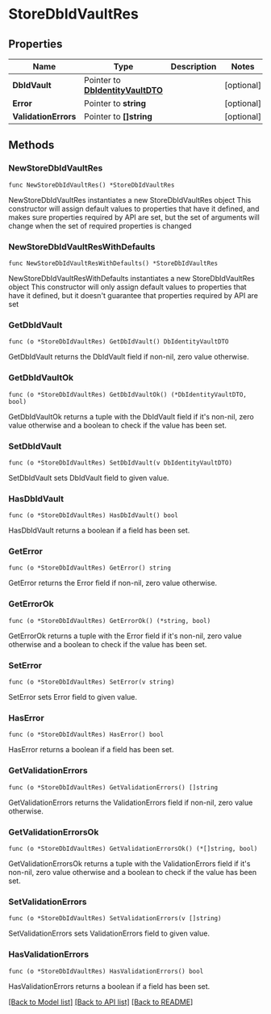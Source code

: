 # StoreDbIdVaultRes

## Properties

Name | Type | Description | Notes
------------ | ------------- | ------------- | -------------
**DbIdVault** | Pointer to [**DbIdentityVaultDTO**](DbIdentityVaultDTO.md) |  | [optional] 
**Error** | Pointer to **string** |  | [optional] 
**ValidationErrors** | Pointer to **[]string** |  | [optional] 

## Methods

### NewStoreDbIdVaultRes

`func NewStoreDbIdVaultRes() *StoreDbIdVaultRes`

NewStoreDbIdVaultRes instantiates a new StoreDbIdVaultRes object
This constructor will assign default values to properties that have it defined,
and makes sure properties required by API are set, but the set of arguments
will change when the set of required properties is changed

### NewStoreDbIdVaultResWithDefaults

`func NewStoreDbIdVaultResWithDefaults() *StoreDbIdVaultRes`

NewStoreDbIdVaultResWithDefaults instantiates a new StoreDbIdVaultRes object
This constructor will only assign default values to properties that have it defined,
but it doesn't guarantee that properties required by API are set

### GetDbIdVault

`func (o *StoreDbIdVaultRes) GetDbIdVault() DbIdentityVaultDTO`

GetDbIdVault returns the DbIdVault field if non-nil, zero value otherwise.

### GetDbIdVaultOk

`func (o *StoreDbIdVaultRes) GetDbIdVaultOk() (*DbIdentityVaultDTO, bool)`

GetDbIdVaultOk returns a tuple with the DbIdVault field if it's non-nil, zero value otherwise
and a boolean to check if the value has been set.

### SetDbIdVault

`func (o *StoreDbIdVaultRes) SetDbIdVault(v DbIdentityVaultDTO)`

SetDbIdVault sets DbIdVault field to given value.

### HasDbIdVault

`func (o *StoreDbIdVaultRes) HasDbIdVault() bool`

HasDbIdVault returns a boolean if a field has been set.

### GetError

`func (o *StoreDbIdVaultRes) GetError() string`

GetError returns the Error field if non-nil, zero value otherwise.

### GetErrorOk

`func (o *StoreDbIdVaultRes) GetErrorOk() (*string, bool)`

GetErrorOk returns a tuple with the Error field if it's non-nil, zero value otherwise
and a boolean to check if the value has been set.

### SetError

`func (o *StoreDbIdVaultRes) SetError(v string)`

SetError sets Error field to given value.

### HasError

`func (o *StoreDbIdVaultRes) HasError() bool`

HasError returns a boolean if a field has been set.

### GetValidationErrors

`func (o *StoreDbIdVaultRes) GetValidationErrors() []string`

GetValidationErrors returns the ValidationErrors field if non-nil, zero value otherwise.

### GetValidationErrorsOk

`func (o *StoreDbIdVaultRes) GetValidationErrorsOk() (*[]string, bool)`

GetValidationErrorsOk returns a tuple with the ValidationErrors field if it's non-nil, zero value otherwise
and a boolean to check if the value has been set.

### SetValidationErrors

`func (o *StoreDbIdVaultRes) SetValidationErrors(v []string)`

SetValidationErrors sets ValidationErrors field to given value.

### HasValidationErrors

`func (o *StoreDbIdVaultRes) HasValidationErrors() bool`

HasValidationErrors returns a boolean if a field has been set.


[[Back to Model list]](../README.md#documentation-for-models) [[Back to API list]](../README.md#documentation-for-api-endpoints) [[Back to README]](../README.md)



